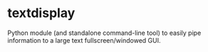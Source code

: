 # textdisplay
Python module (and standalone command-line tool) to easily pipe information to a large text fullscreen/windowed GUI.
